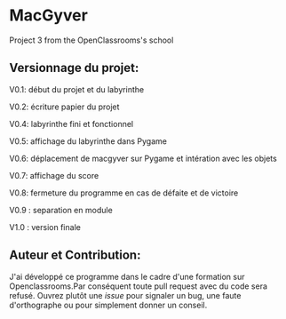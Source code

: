 # MacGyver
Project 3 from the OpenClassrooms's school

## Versionnage du projet:

V0.1: début du projet et du labyrinthe

V0.2: écriture papier du projet

V0.4: labyrinthe fini et fonctionnel

V0.5: affichage du labyrinthe dans Pygame

V0.6: déplacement de macgyver sur Pygame et intération avec les objets

V0.7: affichage du score

V0.8: fermeture du programme en cas de défaite et de victoire

V0.9 : separation en module

V1.0 : version finale

## Auteur et Contribution:

J'ai développé ce programme dans le cadre d'une formation sur Openclassrooms.Par conséquent toute pull request avec du code sera refusé.
Ouvrez plutôt une _issue_ pour signaler un bug, une faute d'orthographe ou pour simplement donner un conseil.


